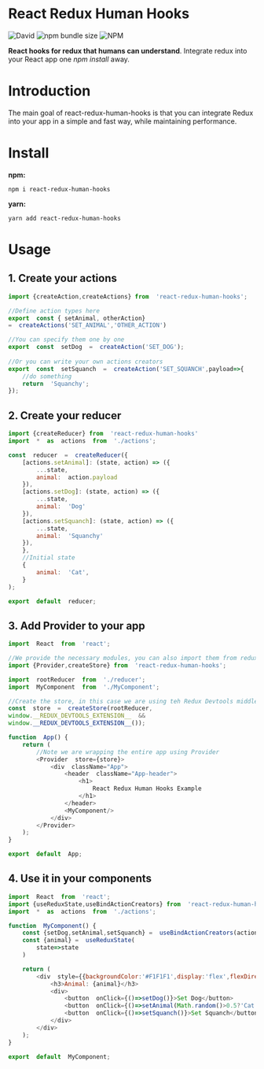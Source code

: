 # React Redux Human Hooks
![David](https://img.shields.io/david/askaguilr/react-redux-human-hooks)
![npm bundle size](https://img.shields.io/bundlephobia/min/react-redux-human-hooks)
![NPM](https://img.shields.io/npm/l/react-redux-human-hooks)

**React hooks for redux that humans can understand**. Integrate redux into your React app one *npm install* away.


# Introduction

The main goal of react-redux-human-hooks is that you can integrate Redux into your app in a simple and fast way, while maintaining performance.

# Install
 **npm:**

    npm i react-redux-human-hooks
    
  **yarn:**

    yarn add react-redux-human-hooks

# Usage

## 1. Create your actions

```javascript
import {createAction,createActions} from  'react-redux-human-hooks';

//Define action types here
export  const { setAnimal, otherAction}
=  createActions('SET_ANIMAL','OTHER_ACTION')

//You can specify them one by one
export  const  setDog  =  createAction('SET_DOG');
  
//Or you can write your own actions creators
export  const  setSquanch  =  createAction('SET_SQUANCH',payload=>{
	//do something
	return  'Squanchy';
});
```
## 2. Create your reducer

```javascript
import {createReducer} from  'react-redux-human-hooks'
import  *  as  actions  from  './actions';

const  reducer  =  createReducer({
	[actions.setAnimal]: (state, action) => ({
		...state,
		animal:  action.payload
	}),
	[actions.setDog]: (state, action) => ({
		...state,
		animal:  'Dog'
	}),
	[actions.setSquanch]: (state, action) => ({
		...state,
		animal:  'Squanchy'
	}),
	},
	//Initial state
	{
		animal:  'Cat',
	}
);

export  default  reducer;
```

## 3. Add Provider to your app

```javascript
import  React  from  'react';

//We provide the necessary modules, you can also import them from redux and react-redux
import {Provider,createStore} from  'react-redux-human-hooks';

import  rootReducer  from  './reducer';
import  MyComponent  from  './MyComponent';

//Create the store, in this case we are using teh Redux Devtools middleware
const  store  =  createStore(rootReducer,
window.__REDUX_DEVTOOLS_EXTENSION__  &&
window.__REDUX_DEVTOOLS_EXTENSION__());

function  App() {
	return (
		//Note we are wrapping the entire app using Provider
		<Provider  store={store}>
			<div  className="App">
				<header  className="App-header">
					<h1>
						React Redux Human Hooks Example
					</h1>
				</header>
				<MyComponent/>
			</div>
		</Provider>
	);
}

export  default  App;
```

## 4. Use it in your components

```javascript
import  React  from  'react';
import {useReduxState,useBindActionCreators} from  'react-redux-human-hooks';
import  *  as  actions  from  './actions';

function  MyComponent() {
	const {setDog,setAnimal,setSquanch} =  useBindActionCreators(actions);
	const {animal} =  useReduxState(
		state=>state
	)

	return (
		<div  style={{backgroundColor:'#F1F1F1',display:'flex',flexDirection:'column'}}>
			<h3>Animal: {animal}</h3>
			<div>
				<button  onClick={()=>setDog()}>Set Dog</button>
				<button  onClick={()=>setAnimal(Math.random()>0.5?'Cat':'Moose')}>Set Random</button>
				<button  onClick={()=>setSquanch()}>Set Squanch</button>
			</div>
		</div>
	);
}

export  default  MyComponent;
```


